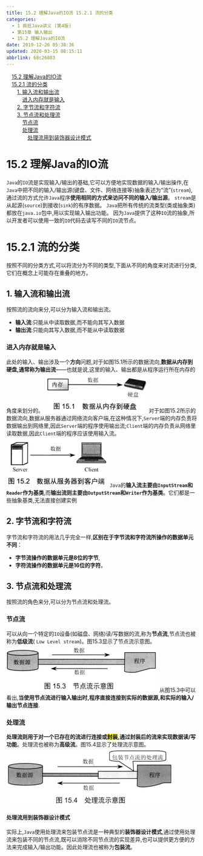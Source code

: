 ```yaml
---
title: 15.2 理解Java的IO流 15.2.1 流的分类
categories: 
  - 1 疯狂Java讲义 (第4版)
  - 第15章 输入输出
  - 15.2 理解Java的IO流
date: 2019-12-26 05:38:36
updated: 2020-03-15 08:15:11
abbrlink: 68c26883
---
```

<div id='my_toc'><a href="/JavaReadingNotes/68c26883/#15-2-理解Java的IO流" class="header_1">15.2 理解Java的IO流</a>&nbsp;<br><a href="/JavaReadingNotes/68c26883/#15-2-1-流的分类" class="header_1">15.2.1 流的分类</a>&nbsp;<br><a href="/JavaReadingNotes/68c26883/#1-输入流和输出流" class="header_2">1. 输入流和输出流</a>&nbsp;<br><a href="/JavaReadingNotes/68c26883/#进入内存就是输入" class="header_3">进入内存就是输入</a>&nbsp;<br><a href="/JavaReadingNotes/68c26883/#2-字节流和字符流" class="header_2">2. 字节流和字符流</a>&nbsp;<br><a href="/JavaReadingNotes/68c26883/#3-节点流和处理流" class="header_2">3. 节点流和处理流</a>&nbsp;<br><a href="/JavaReadingNotes/68c26883/#节点流" class="header_3">节点流</a>&nbsp;<br><a href="/JavaReadingNotes/68c26883/#处理流" class="header_3">处理流</a>&nbsp;<br><a href="/JavaReadingNotes/68c26883/#处理流用到装饰器设计模式" class="header_4">处理流用到装饰器设计模式</a>&nbsp;<br></div>
<style>.header_1{margin-left: 1em;}.header_2{margin-left: 2em;}.header_3{margin-left: 3em;}.header_4{margin-left: 4em;}.header_5{margin-left: 5em;}.header_6{margin-left: 6em;}</style>
<!--more-->
<script>if (navigator.platform.search('arm')==-1){document.getElementById('my_toc').style.display = 'none';}var e,p = document.getElementsByTagName('p');while (p.length>0) {e = p[0];e.parentElement.removeChild(e);}</script>

<!--end-->
# 15.2 理解Java的IO流
`Java`的`IO`流是实现输入/输出的基础,它可以方便地实现数据的输入/输出操作,在`Java`中把不同的输入/输出源(键盘、文件、网络连接等)抽象表述为“流”(`stream`),通过流的方式允许`Java`程序**使用相同的方式来访问不同的输入/输出源**。
`stream`是从起源(`source`)到接收(`sink`)的有序数据。
`Java`把所有传统的流类型(类或抽象类)都放在`java.io`包中,用以实现输入输出功能。
因为`Java`提供了这种`IO`流的抽象,所以开发者可以使用一致的`IO`代码去读写不同的`IO`流节点。
# 15.2.1 流的分类
按照不同的分类方式,可以将流分为不同的类型,下面从不同的角度来对流进行分类,它们在概念上可能存在重叠的地方。
## 1. 输入流和输出流
按照流的流向来分,可以分为输入流和输出流。
- **输入流**:只能从中读取数据,而不能向其写入数据
- **输出流**:只能向其写入数据,而不能从中读取数据

### 进入内存就是输入
此处的输入、输出涉及一个**方向**问题,对于如图15.1所示的数据流向,**数据从内存到硬盘,通常称为输出流**——也就是说,这里的输入、输出都是从程序运行所在内存的角度来划分的。
![这里有一张图片](https://raw.githubusercontent.com/lanlan2017/images/master/JavaReadingNotes/CrazyJavaLecture4/Chapter15IO/1.png)
对于如图15.2所示的数据流向,数据从服务器通过网络流向客户端,在这种情况下,`Server`端的内存负责将数据输出到网络里,因此`Server`端的程序使用输出流;`Client`端的内存负责从网络里读取数据,因此`Client`端的程序应该使用输入流。
![这里有一张图片](https://raw.githubusercontent.com/lanlan2017/images/master/JavaReadingNotes/CrazyJavaLecture4/Chapter15IO/2.png)
`Java`的**输入流主要由`InputStream`和`Reader`作为基类**,而**输出流则主要由`OutputStream`和`Writer`作为基类**。它们都是一些抽象基类,无法直接创建实例

## 2. 字节流和字符流
字节流和字符流的用法几乎完全一样,**区别在于字节流和字符流所操作的数据单元不同**：
- **字节流操作的数据单元是8位的字节**,
- **字符流操作的数据单元是16位的字符**。

## 3. 节点流和处理流
按照流的角色来分,可以分为节点流和处理流。
### 节点流
可以从向一个特定的`IO`设备(如磁盘、网络)读/写数据的流,称为**节点流**,节点流也被称为**低级流**( `Low Level stream`)。图15.3显示了节点流示意图。
![这里有一张图片](https://raw.githubusercontent.com/lanlan2017/images/master/JavaReadingNotes/CrazyJavaLecture4/Chapter15IO/3.png)
从图15.3中可以看出,**当使用节点流进行输入输出时,程序直接连接到实际的数据源,和实际的输入/输出节点连接**.
### 处理流
**处理流则用于对一个已存在的流进行连接或<mark>封装</mark>,通过封装后的流来实现数据读/写功能**。处理流也被称为**高级流**。图15.4显示了处理流示意图。
![这里有一张图片](https://raw.githubusercontent.com/lanlan2017/images/master/JavaReadingNotes/CrazyJavaLecture4/Chapter15IO/4.png)
#### 处理流用到装饰器设计模式
实际上,`Java`使用处理流来包装节点流是一种典型的**装饰器设计模式**,通过使用处理流来包装不同的节点流,既可以消除不同节点流的实现差异,也可以提供更方便的方法来完成输入/输出功能。因此处理流也被称为**包装流**。

<!-- JavaReadingNotes/CrazyJavaLecture4/Chapter15IO/ -->


